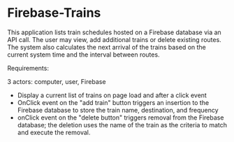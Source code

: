 # Firebase-Trains

This application lists train schedules hosted on a Firebase database via an API call.  The user may view, add additional trains or delete existing routes.  The system also calculates the next arrival of the trains based on the current system time and the interval between routes.   

Requirements:

3 actors: computer, user, Firebase

* Display a current list of trains on page load and after a click event
* OnClick event on the "add train" button triggers an insertion to the Firebase database to store the train name, destination, and frequency
* onClick event on the "delete button" triggers removal from the Firebase database; the deletion uses the name of the train as the criteria to match and execute the removal.
